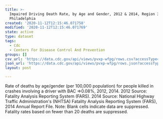 ```yaml
---
title: >-
  Impaired Driving Death Rate, by Age and Gender, 2012 & 2014, Region 3 -
  Philadelphia
created: '2020-11-12T12:15:46.071758'
modified: '2020-11-12T12:15:46.071769'
state: active
type: dataset
tags:
  - Cdc
  - Centers For Disease Control And Prevention
groups: []
csv_url: 'https://data.cdc.gov/api/views/pvxp-wfpg/rows.csv?accessType=DOWNLOAD'
json_url: 'https://data.cdc.gov/api/views/pvxp-wfpg/rows.json?accessType=DOWNLOAD'
layout: post

---
```

Rate of deaths by age/gender (per 100,000 population) for people killed in crashes involving a driver with BAC =>0.08%, 2012, 2014. 2012 Source: Fatality Analysis Reporting System (FARS). 2014 Source: National Highway Traffic Administration's (NHTSA) Fatality Analysis Reporting System (FARS), 2014 Annual Report File. Note: Blank cells indicate data are suppressed. Fatality rates based on fewer than 20 deaths are suppressed.
